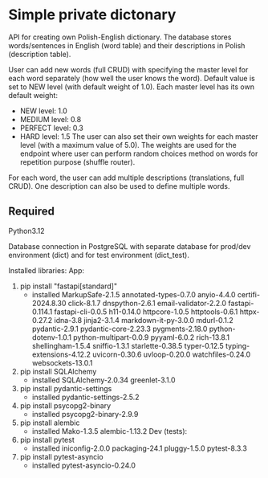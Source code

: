 
# Simple private dictonary
API for creating own Polish-English dictionary.
The database stores words/sentences in English (word table) and their descriptions in Polish (description table).

User can add new words (full CRUD) with specifying the master level for each word separately (how well the user knows the word). Default value is set to NEW level (with default weight of 1.0). Each master level has its own default weight:
- NEW level: 1.0
- MEDIUM level: 0.8
- PERFECT level: 0.3
- HARD level: 1.5
 The user can also set their own weights for each master level (with a maximum value of 5.0).
 The weights are used for the endpoint where user can perform random choices method on words for repetition purpose (shuffle router).

For each word, the user can add multiple descriptions (translations, full CRUD). One description can also be used to define multiple words.

## Required
Python3.12

Database connection in PostgreSQL with separate database for prod/dev environment (dict) and for test environment (dict_test).


Installed libraries:
App:
1. pip install "fastapi[standard]"
    - installed MarkupSafe-2.1.5 annotated-types-0.7.0 anyio-4.4.0 certifi-2024.8.30 click-8.1.7 dnspython-2.6.1 email-validator-2.2.0 fastapi-0.114.1 fastapi-cli-0.0.5 h11-0.14.0 httpcore-1.0.5 httptools-0.6.1 httpx-0.27.2 idna-3.8 jinja2-3.1.4 markdown-it-py-3.0.0 mdurl-0.1.2 pydantic-2.9.1 pydantic-core-2.23.3 pygments-2.18.0 python-dotenv-1.0.1 python-multipart-0.0.9 pyyaml-6.0.2 rich-13.8.1 shellingham-1.5.4 sniffio-1.3.1 starlette-0.38.5 typer-0.12.5 typing-extensions-4.12.2 uvicorn-0.30.6 uvloop-0.20.0 watchfiles-0.24.0 websockets-13.0.1
2. pip install SQLAlchemy
    - installed SQLAlchemy-2.0.34 greenlet-3.1.0
3. pip install pydantic-settings
    - installed pydantic-settings-2.5.2
4. pip install psycopg2-binary
    - installed psycopg2-binary-2.9.9
5. pip install alembic
    - installed Mako-1.3.5 alembic-1.13.2
Dev (tests):
6. pip install pytest
    - installed iniconfig-2.0.0 packaging-24.1 pluggy-1.5.0 pytest-8.3.3
7. pip install pytest-asyncio
    - installed pytest-asyncio-0.24.0
